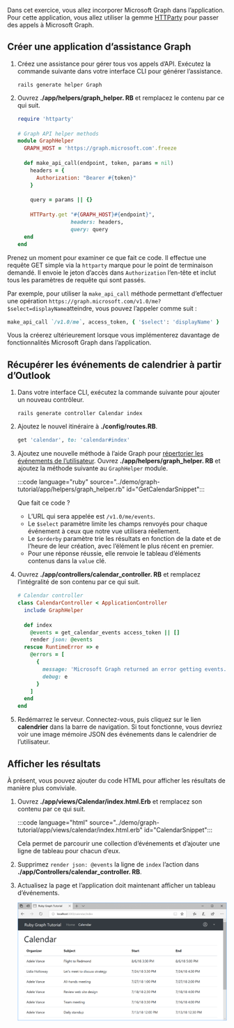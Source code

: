 <!-- markdownlint-disable MD002 MD041 -->

Dans cet exercice, vous allez incorporer Microsoft Graph dans l’application. Pour cette application, vous allez utiliser la gemme [HTTParty](https://github.com/jnunemaker/httparty) pour passer des appels à Microsoft Graph.

## <a name="create-a-graph-helper"></a>Créer une application d’assistance Graph

1. Créez une assistance pour gérer tous vos appels d’API. Exécutez la commande suivante dans votre interface CLI pour générer l’assistance.

    ```Shell
    rails generate helper Graph
    ```

1. Ouvrez **./app/helpers/graph_helper. RB** et remplacez le contenu par ce qui suit.

    ```ruby
    require 'httparty'

    # Graph API helper methods
    module GraphHelper
      GRAPH_HOST = 'https://graph.microsoft.com'.freeze

      def make_api_call(endpoint, token, params = nil)
        headers = {
          Authorization: "Bearer #{token}"
        }

        query = params || {}

        HTTParty.get "#{GRAPH_HOST}#{endpoint}",
                     headers: headers,
                     query: query
      end
    end
    ```

Prenez un moment pour examiner ce que fait ce code. Il effectue une requête GET simple via la `httparty` marque pour le point de terminaison demandé. Il envoie le jeton d’accès dans `Authorization` l’en-tête et inclut tous les paramètres de requête qui sont passés.

Par exemple, pour utiliser la `make_api_call` méthode permettant d’effectuer une opération `https://graph.microsoft.com/v1.0/me?$select=displayName`atteindre, vous pouvez l’appeler comme suit :

```ruby
make_api_call `/v1.0/me`, access_token, { '$select': 'displayName' }
```

Vous la créerez ultérieurement lorsque vous implémenterez davantage de fonctionnalités Microsoft Graph dans l’application.

## <a name="get-calendar-events-from-outlook"></a>Récupérer les événements de calendrier à partir d’Outlook

1. Dans votre interface CLI, exécutez la commande suivante pour ajouter un nouveau contrôleur.

    ```Shell
    rails generate controller Calendar index
    ```

1. Ajoutez le nouvel itinéraire à **./config/routes.RB**.

    ```ruby
    get 'calendar', to: 'calendar#index'
    ```

1. Ajoutez une nouvelle méthode à l’aide Graph pour [répertorier les événements de l’utilisateur](/graph/api/user-list-events?view=graph-rest-1.0). Ouvrez **./app/helpers/graph_helper. RB** et ajoutez la méthode suivante au `GraphHelper` module.

    :::code language="ruby" source="../demo/graph-tutorial/app/helpers/graph_helper.rb" id="GetCalendarSnippet":::

    Que fait ce code ?

    - L’URL qui sera appelée est `/v1.0/me/events`.
    - Le `$select` paramètre limite les champs renvoyés pour chaque événement à ceux que notre vue utilisera réellement.
    - Le `$orderby` paramètre trie les résultats en fonction de la date et de l’heure de leur création, avec l’élément le plus récent en premier.
    - Pour une réponse réussie, elle renvoie le tableau d’éléments contenus dans la `value` clé.

1. Ouvrez **./app/controllers/calendar_controller. RB** et remplacez l’intégralité de son contenu par ce qui suit.

    ```ruby
    # Calendar controller
    class CalendarController < ApplicationController
      include GraphHelper

      def index
        @events = get_calendar_events access_token || []
        render json: @events
      rescue RuntimeError => e
        @errors = [
          {
            message: 'Microsoft Graph returned an error getting events.',
            debug: e
          }
        ]
      end
    end
    ```

1. Redémarrez le serveur. Connectez-vous, puis cliquez sur le lien **calendrier** dans la barre de navigation. Si tout fonctionne, vous devriez voir une image mémoire JSON des événements dans le calendrier de l’utilisateur.

## <a name="display-the-results"></a>Afficher les résultats

À présent, vous pouvez ajouter du code HTML pour afficher les résultats de manière plus conviviale.

1. Ouvrez **./app/views/Calendar/index.html.Erb** et remplacez son contenu par ce qui suit.

    :::code language="html" source="../demo/graph-tutorial/app/views/calendar/index.html.erb" id="CalendarSnippet":::

    Cela permet de parcourir une collection d’événements et d’ajouter une ligne de tableau pour chacun d’eux.

1. Supprimez `render json: @events` la ligne de `index` l’action dans **./app/Controllers/calendar_controller. RB**.

1. Actualisez la page et l’application doit maintenant afficher un tableau d’événements.

    ![Capture d’écran du tableau des événements](./images/add-msgraph-01.png)
